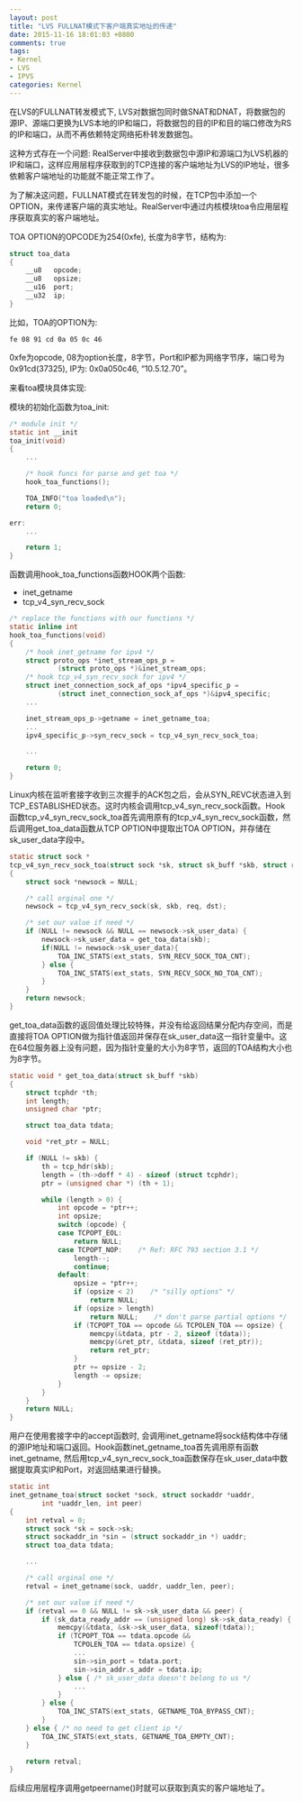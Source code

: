 ```yaml
---
layout: post
title: "LVS FULLNAT模式下客户端真实地址的传递"
date: 2015-11-16 18:01:03 +0800
comments: true
tags:
- Kernel
- LVS
- IPVS
categories: Kernel
---
```

在LVS的FULLNAT转发模式下, LVS对数据包同时做SNAT和DNAT，将数据包的源IP、源端口更换为LVS本地的IP和端口，将数据包的目的IP和目的端口修改为RS的IP和端口，从而不再依赖特定网络拓朴转发数据包。

这种方式存在一个问题: RealServer中接收到数据包中源IP和源端口为LVS机器的IP和端口，这样应用层程序获取到的TCP连接的客户端地址为LVS的IP地址，很多依赖客户端地址的功能就不能正常工作了。

为了解决这问题，FULLNAT模式在转发包的时候，在TCP包中添加一个OPTION，来传递客户端的真实地址。RealServer中通过内核模块toa令应用层程序获取真实的客户端地址。

<!--more-->
TOA OPTION的OPCODE为254(0xfe), 长度为8字节，结构为:

```c
struct toa_data
{
    __u8   opcode;
    __u8   opsize;
    __u16  port;
    __u32  ip;
}
```

比如，TOA的OPTION为:
```plain
fe 08 91 cd 0a 05 0c 46
```

0xfe为opcode, 08为option长度，8字节，Port和IP都为网络字节序，端口号为0x91cd(37325), IP为: 0x0a050c46, “10.5.12.70”。

来看toa模块具体实现:

模块的初始化函数为toa_init:

```c
/* module init */
static int __init
toa_init(void)
{
    ...

    /* hook funcs for parse and get toa */
    hook_toa_functions();

    TOA_INFO("toa loaded\n");
    return 0;

err:
    ...

    return 1;
}
```

函数调用hook_toa_functions函数HOOK两个函数:

* inet_getname
* tcp_v4_syn_recv_sock

```c
/* replace the functions with our functions */
static inline int
hook_toa_functions(void)
{
    /* hook inet_getname for ipv4 */
    struct proto_ops *inet_stream_ops_p =
            (struct proto_ops *)&inet_stream_ops;
    /* hook tcp_v4_syn_recv_sock for ipv4 */
    struct inet_connection_sock_af_ops *ipv4_specific_p =
            (struct inet_connection_sock_af_ops *)&ipv4_specific;
    ...

    inet_stream_ops_p->getname = inet_getname_toa;
    ...
    ipv4_specific_p->syn_recv_sock = tcp_v4_syn_recv_sock_toa;

    ...

    return 0;
}
```
Linux内核在监听套接字收到三次握手的ACK包之后，会从SYN_REVC状态进入到TCP_ESTABLISHED状态。这时内核会调用tcp_v4_syn_recv_sock函数。Hook函数tcp_v4_syn_recv_sock_toa首先调用原有的tcp_v4_syn_recv_sock函数，然后调用get_toa_data函数从TCP OPTION中提取出TOA OPTION，并存储在sk_user_data字段中。

```c
static struct sock *
tcp_v4_syn_recv_sock_toa(struct sock *sk, struct sk_buff *skb, struct request_sock *req, struct dst_entry *dst)
{
    struct sock *newsock = NULL;

    /* call orginal one */
    newsock = tcp_v4_syn_recv_sock(sk, skb, req, dst);

    /* set our value if need */
    if (NULL != newsock && NULL == newsock->sk_user_data) {
        newsock->sk_user_data = get_toa_data(skb);
        if(NULL != newsock->sk_user_data){
            TOA_INC_STATS(ext_stats, SYN_RECV_SOCK_TOA_CNT);
        } else {
            TOA_INC_STATS(ext_stats, SYN_RECV_SOCK_NO_TOA_CNT);
        }
    }
    return newsock;
}
```

get_toa_data函数的返回值处理比较特殊，并没有给返回结果分配内存空间，而是直接将TOA OPTION做为指针值返回并保存在sk_user_data这一指针变量中。这在64位服务器上没有问题，因为指针变量的大小为8字节，返回的TOA结构大小也为8字节。

```c
static void * get_toa_data(struct sk_buff *skb)
{
    struct tcphdr *th;
    int length;
    unsigned char *ptr;

    struct toa_data tdata;

    void *ret_ptr = NULL;

    if (NULL != skb) {
        th = tcp_hdr(skb);
        length = (th->doff * 4) - sizeof (struct tcphdr);
        ptr = (unsigned char *) (th + 1);

        while (length > 0) {
            int opcode = *ptr++;
            int opsize;
            switch (opcode) {
            case TCPOPT_EOL:
                return NULL;
            case TCPOPT_NOP:    /* Ref: RFC 793 section 3.1 */
                length--;
                continue;
            default:
                opsize = *ptr++;
                if (opsize < 2)    /* "silly options" */
                    return NULL;
                if (opsize > length)
                    return NULL;    /* don't parse partial options */
                if (TCPOPT_TOA == opcode && TCPOLEN_TOA == opsize) {
                    memcpy(&tdata, ptr - 2, sizeof (tdata));
                    memcpy(&ret_ptr, &tdata, sizeof (ret_ptr));
                    return ret_ptr;
                }
                ptr += opsize - 2;
                length -= opsize;
            }
        }
    }
    return NULL;
}
```

用户在使用套接字中的accept函数时, 会调用inet_getname将sock结构体中存储的源IP地址和端口返回。Hook函数inet_getname_toa首先调用原有函数inet_getname, 然后用tcp_v4_syn_recv_sock_toa函数保存在sk_user_data中数据提取真实IP和Port，对返回结果进行替换。

```c
static int
inet_getname_toa(struct socket *sock, struct sockaddr *uaddr,
        int *uaddr_len, int peer)
{
    int retval = 0;
    struct sock *sk = sock->sk;
    struct sockaddr_in *sin = (struct sockaddr_in *) uaddr;
    struct toa_data tdata;

    ...

    /* call orginal one */
    retval = inet_getname(sock, uaddr, uaddr_len, peer);

    /* set our value if need */
    if (retval == 0 && NULL != sk->sk_user_data && peer) {
        if (sk_data_ready_addr == (unsigned long) sk->sk_data_ready) {
            memcpy(&tdata, &sk->sk_user_data, sizeof(tdata));
            if (TCPOPT_TOA == tdata.opcode &&
                TCPOLEN_TOA == tdata.opsize) {
                ...
                sin->sin_port = tdata.port;
                sin->sin_addr.s_addr = tdata.ip;
            } else { /* sk_user_data doesn't belong to us */
                ...
            }
        } else {
            TOA_INC_STATS(ext_stats, GETNAME_TOA_BYPASS_CNT);
        }
    } else { /* no need to get client ip */
        TOA_INC_STATS(ext_stats, GETNAME_TOA_EMPTY_CNT);
    }

    return retval;
}
```

后续应用层程序调用getpeername()时就可以获取到真实的客户端地址了。
